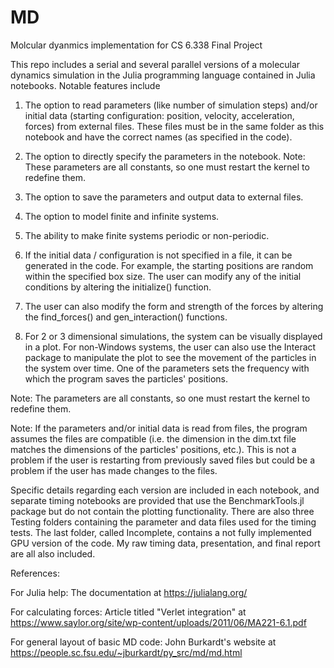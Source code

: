 # MD
Molcular dyanmics implementation for CS 6.338 Final Project

This repo includes a serial and several parallel versions of a molecular dynamics simulation in the Julia programming language contained in Julia notebooks. Notable features include

1) The option to read parameters (like number of simulation steps) and/or initial data (starting configuration: position, velocity, acceleration, forces) from external files. These files must be in the same folder as this notebook and have the correct names (as specified in the code).

2) The option to directly specify the parameters in the notebook. Note: These parameters are all constants, so one must restart the kernel to redefine them.

3) The option to save the parameters and output data to external files.

4) The option to model finite and infinite systems.

5) The ability to make finite systems periodic or non-periodic.

6) If the initial data / configuration is not specified in a file, it can be generated in the code. For example, the starting positions are random within the specified box size. The user can modify any of the initial conditions by altering the initialize() function.

7) The user can also modify the form and strength of the forces by altering the find_forces() and gen_interaction() functions.

8) For 2 or 3 dimensional simulations, the system can be visually displayed in a plot. For non-Windows systems, the user can also use the Interact package to manipulate the plot to see the movement of the particles in the system over time. One of the parameters sets the frequency with which the program saves the particles' positions.

Note: The parameters are all constants, so one must restart the kernel to redefine them.

Note: If the parameters and/or initial data is read from files, the program assumes the files are compatible (i.e. the dimension in the dim.txt file matches the dimensions of the particles' positions, etc.). This is not a problem if the user is restarting from previously saved files but could be a problem if the user has made changes to the files.

Specific details regarding each version are included in each notebook, and separate timing notebooks are provided that use the BenchmarkTools.jl package but do not contain the plotting functionality.  There are also three Testing folders containing the parameter and data files used for the timing tests.  The last folder, called Incomplete, contains a not fully implemented GPU version of the code.  My raw timing data, presentation, and final report are all also included.

References:

For Julia help: The documentation at https://julialang.org/

For calculating forces: Article titled "Verlet integration" at https://www.saylor.org/site/wp-content/uploads/2011/06/MA221-6.1.pdf

For general layout of basic MD code: John Burkardt's website at https://people.sc.fsu.edu/~jburkardt/py_src/md/md.html
